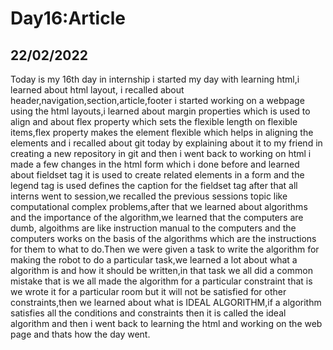 # Day16:Article
## 22/02/2022
  Today is my 16th day in internship i started my day with learning html,i learned about html layout,
i recalled about header,navigation,section,article,footer i started working on a webpage using the 
html layouts,i learned about margin properties which is used to align and about flex property which 
sets the flexible length on flexible items,flex property makes the element flexible  which helps in
aligning the elements and i recalled about git today by explaining about it to my friend in creating
a new repository in git and then i went back to working on html i made a few changes in the html form
which i done before and learned about fieldset tag it is used to create related elements in a form 
and the legend tag is used defines the caption for the fieldset tag after that all interns went to 
session,we recalled the previous sessions topic like computational complex problems,after that we 
learned about algorithms and the importance of the algorithm,we learned that the computers are dumb,
algoithms are like instruction manual to the computers and the computers works on the basis of the
algorithms which are the instructions for them to what to do.Then we were given a task to write the
algorithm for making the robot to do a particular task,we learned a lot about what a algorithm is and
how it should be written,in that task we  all did a common mistake that is we all made the algorithm
for a particular constraint that is we wrote it for a particular room but it will not be satisfied 
for other constraints,then we learned about what is IDEAL ALGORITHM,if a algorithm satisfies all the
conditions and constraints then it  is called the ideal algorithm and then i went back to learning
the html and working on the web page and thats how the day went. 
